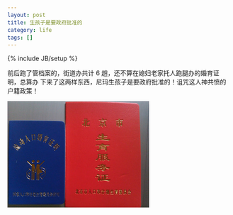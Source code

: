 ```yaml
---
layout: post
title: 生孩子是要政府批准的
category: life
tags: []
---
```

{% include JB/setup %}

前后跑了管档案的，街道办共计 6 趟，还不算在媳妇老家托人跑腿办的婚育证明，总算办
下来了这两样东西，尼玛生孩子是要政府批准的！诅咒这人神共愤的户籍政策！

![Birth permit](/image/2011/birth-permit.jpg)
